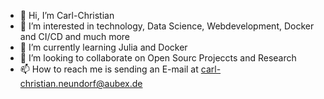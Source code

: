 - 👋 Hi, I’m Carl-Christian 
- 👀 I’m interested in technology, Data Science, Webdevelopment, Docker and CI/CD and much more
- 🌱 I’m currently learning Julia and Docker
- 💞️ I’m looking to collaborate on Open Sourc Projeccts and Research
- 📫 How to reach me is sending an E-mail at carl-christian.neundorf@aubex.de

<!---
CarlChristianNeundorfAubex/CarlChristianNeundorfAubex is a ✨ special ✨ repository because its `README.md` (this file) appears on your GitHub profile.
You can click the Preview link to take a look at your changes.
--->
